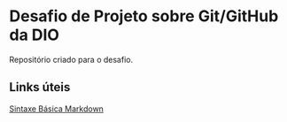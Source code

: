 # Desafio de Projeto sobre Git/GitHub da DIO
Repositório criado para o desafio.

## Links úteis
[Sintaxe Básica Markdown](https://www.markdownguide.org/getting-started/)
